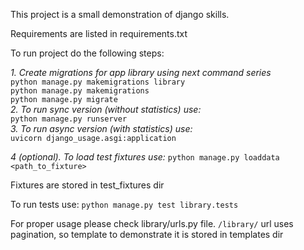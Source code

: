 This project is a small demonstration of django skills.

Requirements are listed in requirements.txt

To run project do the following steps:

*1. Create migrations for app library using next command series*\
`python manage.py makemigrations library`\
`python manage.py makemigrations`\
`python manage.py migrate`\
*2. To run sync version (without statistics) use:*\
`python manage.py runserver`\
*3. To run async version (with statistics) use:*\
`uvicorn django_usage.asgi:application`

*4 (optional). To load test fixtures use:*
`python manage.py loaddata <path_to_fixture>`

Fixtures are stored in test_fixtures dir

To run tests use:
`python manage.py test library.tests`

For proper usage please check library/urls.py file. `/library/` url uses \
pagination, so template to demonstrate it is stored in templates dir